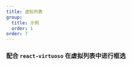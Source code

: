 ```yaml
---
title: 虚拟列表
group:
  title: 示例
  order: 1
order: 7
---
```


### 配合 `react-virtuoso` 在虚拟列表中进行框选

<code src="../examples/virtual-list.tsx"></code>

